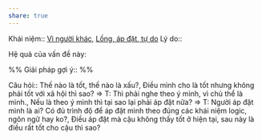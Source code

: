 ```yaml
---
share: true
---
```

Khái niệm:: [Vì người khác](../T%E1%BB%AB%20%C4%91i%E1%BB%83n/T%C3%ADch%20c%E1%BB%B1c/V%C3%AC%20ng%C6%B0%E1%BB%9Di%20kh%C3%A1c.md), [Lồng, áp đặt, tự do](../T%E1%BB%AB%20%C4%91i%E1%BB%83n/Trung%20t%C3%ADnh/L%E1%BB%93ng,%20%C3%A1p%20%C4%91%E1%BA%B7t,%20t%E1%BB%B1%20do.md)
Lý do:: 

Hệ quả của vấn đề này:


%%
Giải pháp gợi ý:: 
%%



Câu hỏi:: Thế nào là tốt, thế nào là xấu?, Điều mình cho là tốt nhưng không phải tốt với xã hội thì sao? => T: Thì phải nghe theo ý mình, vì chủ thể là mình., Nếu là theo ý mình thì tại sao lại phải áp đặt nữa? => T: Người áp đặt mình là ai? Có đủ trình độ để áp đặt mình theo đúng các khái niệm logic, ngôn ngữ hay ko?, Điều áp đặt mà cậu không thấy tốt ở hiện tại, sau này là điều rất tốt cho cậu thì sao?
